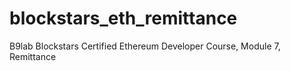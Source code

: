 # blockstars_eth_remittance
B9lab Blockstars Certified Ethereum Developer Course, Module 7, Remittance 
